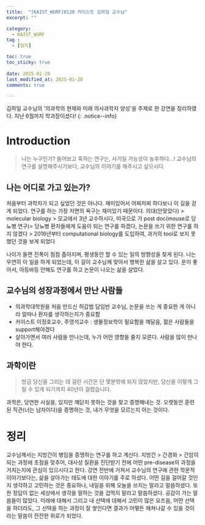```yaml
---
title:  "[KAIST_WURF]0120 카이스트 김하일 교수님" 
excerpt: ""

category:
  - KAIST_WURF
tag :
  - [일지]

toc: true
toc_sticky: true
 
date: 2025-01-20
last_modified_at: 2025-01-20
comments: true

---
```

김하일 교수님의 '의과학의 현재와 미래 의사과학자 양성'을 주제로 한 강연을 정리하였다. 지난 6월까지 학과장이셨다!
{: .notice--info}

# Introduction
> 나는 누구인가?
들어보고 혹하는 연구는, 사기일 가능성이 농후하다...!
교수님의 연구를 설명해주시기보다, 교수님의 이야기를 해주시고 싶으시다.

## 나는 어디로 가고 있는가?
처음부터 과학자가 되고 싶었던 것은 아니다. 재미있어서 어찌저찌 하다보니 이 길을 걷게 되었다. 연구를 하는 가장 저면의 욕구는 재미있기 때문이다.
의대(안맞았다) > molecular biology > 모교에서 3년 교수하시다, 미국으로 가 post doc(mouse로 당뇨병 연구)> 당뇨병 환자들에게 도움이 되는 연구를 하겠다, 논문을 쓰기 위한 연구를 하지 않겠다 > 2016년부터 computational biology를 도입하여, 과거의 tool로 보지 못했던 것을 보게 되었다

나이가 들면 진폭이 점점 좁아지며, 평생동안 할 수 있는 일의 방향성을 찾게 된다. 나는 우연히 이 일을 하게 되었는데, 이 길이 교수님께 맞아서 행복한 삶을 살고 있다.
운이 좋아서, 아등바등 안해도 연구를 하고 논문이 나오는 삶을 살았다. 

## 교수님의 성장과정에서 만난 사람들
- 의과학대학원을 처음 만드신 허갑범 담임반 교수님, 논문을 쓰는 게 중요한 게 아니라 얼마나 환자를 생각하는지가 중요함
- 카이스트 이정호교수, 주영석교수 : 생물정보학이 필요함을 꺠달음, 젊은 사람들을 support해야겠다
- 살아가면서 여러 사람을 만나는데, 누가 어떤 영향을 줄지 모른다. 사람을 많이 만나야 한다.

## 과학이란
> 방금 당신을 그리는 데 걸린 시간은 단 몇분밖에 되지 않았지만, 당신을 이렇게 그릴 수 있게 되기까지 40년이 걸렸습니다.

과학은, 당연한 사실을, 있지만 꺠닫지 못하는 것을 찾고 증명해내는 것.
오랫동안 훈련된 직관(너는 남자이다)을 증명하는 것, 내가 무엇을 모르는지 아는 것이다.

# 정리
교수님께서는 지방간이 병임을 증명하는 연구를 하고 계신다. 지방간 > 간경화 > 간암이 되는 과정에 초점을 맞추어, 대사성 질환을 진단받기 전에 어떤 pre-disease의 과정을 거치는지에 관심이 있으시다고 한다. 
강연 전반에 거쳐서 교수님의 연구에 관한 학문적 이야기보다는, 삶을 살아가는 태도에 대한 이야기를 주로 하셨다. 어떤 길을 걸어갈 것인지 생각하고 고민하는 것은 중요하나, 내일을 위해 오늘을 쓰지는 말라고 말씀하셨다. 또한 정답이 없는 세상에서 생각을 말하는 것을 겁먹지 말라고 말씀하셨다.
공감이 가는 말씀들이 많았다. 미래에 대해서 그리고 내 선택에 대해서 고민이 많은 요즈음, 어떤 선택을 하더라도, 그 선택을 하는 과정이 잘 쌓인다면 결과가 어떻든 헤쳐나갈 수 있을 것이라는 말씀이 잔잔한 위로가 되었다.